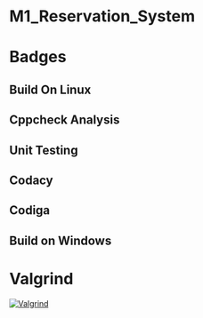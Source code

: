 # M1_Reservation_System
# Badges
## Build On Linux

## Cppcheck Analysis

## Unit Testing

## Codacy

## Codiga

## Build on Windows

# Valgrind
[![Valgrind](https://github.com/KrHarshitha/M1_Reservation_System/actions/workflows/Valgrind.yml/badge.svg)](https://github.com/KrHarshitha/M1_Reservation_System/actions/workflows/Valgrind.yml)
